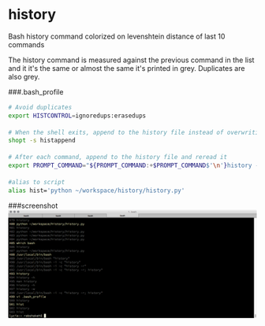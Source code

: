 # history
Bash history command colorized on levenshtein distance of last 10 commands

The history command is measured against the previous command in the list and it it's the same or almost the same it's printed in grey. Duplicates are also grey.

###.bash_profile
```bash
# Avoid duplicates
export HISTCONTROL=ignoredups:erasedups

# When the shell exits, append to the history file instead of overwriting it
shopt -s histappend

# After each command, append to the history file and reread it
export PROMPT_COMMAND="${PROMPT_COMMAND:+$PROMPT_COMMAND$'\n'}history -a; history -c; history -r"

#alias to script
alias hist='python ~/workspace/history/history.py'
```
  

###screenshot
![history](https://raw.githubusercontent.com/erikdejonge/historybash/master/res/history.png)




